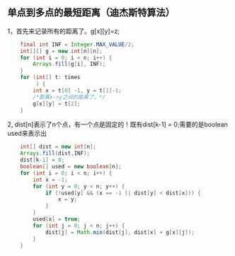 ## 单点到多点的最短距离（迪杰斯特算法）
1，首先来记录所有的距离了。g[x][y]=z;
~~~ java
	final int INF = Integer.MAX_VALUE/2;
	int[][] g = new int[n][n];
	for (int i = 0; i < n; i++) {
		Arrays.fill(g[i], INF);
	}
	for (int[] t: times
		 ) {
		int x = t[0] -1, y = t[1]-1;
		/*距离x->y之间的距离了。*/
		g[x][y] = t[2];
	}
~~~
2, dist[n]表示了n个点，有一个点是固定的！既有dist[k-1] = 0;需要的是boolean used来表示出
~~~ java
	int[] dist = new int[n];
	Arrays.fill(dist,INF);
	dist[k-1] = 0;
	boolean[] used = new boolean[n];
	for (int i = 0; i < n; i++) {
		int x = -1;
		for (int y = 0; y < n; y++) {
			if (!used[y] && (x == -1 || dist[y] < dist[x])) {
				x = y;
			}
		}
		used[x] = true;
		for (int j = 0; j < n; j++) {
			dist[j] = Math.min(dist[j], dist[x] + g[x][j]);
		}
	}
~~~
